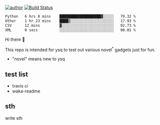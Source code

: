 [![author](https://img.shields.io/badge/author-ysq-green)](https://github.com/Yang-Shiqin)
[![Build Status](https://app.travis-ci.com/Yang-Shiqin/testall.svg?branch=main)](https://app.travis-ci.com/Yang-Shiqin/testall)

<!--START_SECTION:waka-->

```txt
Python   6 hrs 8 mins    ███████████████████▓░░░░░   79.32 %
Other    1 hr 23 mins    ████▒░░░░░░░░░░░░░░░░░░░░   17.93 %
CSV      12 mins         ▓░░░░░░░░░░░░░░░░░░░░░░░░   02.73 %
XML      0 secs          ░░░░░░░░░░░░░░░░░░░░░░░░░   00.01 %
```

<!--END_SECTION:waka-->

Hi there 👋

This repo is intended for ysq to test out various novel<sup>*</sup> gadgets just for fun.

- "novel" means new to ysq

## test list
- travis ci
- waka-readme


## sth
write sth

